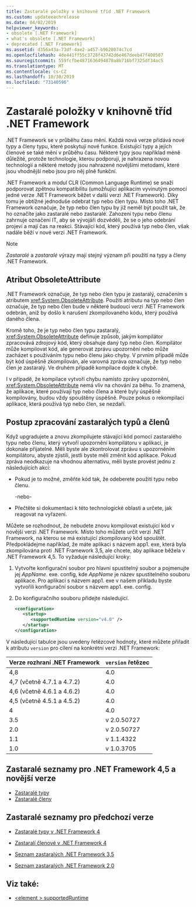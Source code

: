 ```yaml
---
title: Zastaralé položky v knihovně tříd .NET Framework
ms.custom: updateeachrelease
ms.date: 04/02/2019
helpviewer_keywords:
- obsolete [.NET Framework]
- what's obsolete [.NET Framework]
- deprecated [.NET Framework]
ms.assetid: d356a43a-73df-4ae2-a457-b9628074c7cd
ms.openlocfilehash: 4de441ff55c3728f43742d6e467deeb47f400507
ms.sourcegitcommit: 559fcfbe4871636494870a8b716bf7325df34ac5
ms.translationtype: MT
ms.contentlocale: cs-CZ
ms.lasthandoff: 10/30/2019
ms.locfileid: "73140596"
---
```

# <a name="whats-obsolete-in-the-net-framework-class-library"></a>Zastaralé položky v knihovně tříd .NET Framework

.NET Framework se v průběhu času mění. Každá nová verze přidává nové typy a členy typu, které poskytují nové funkce. Existující typy a jejich členové se také mění v průběhu času. Některé typy jsou například méně důležité, protože technologie, kterou podporují, je nahrazena novou technologií a některé metody jsou nahrazené novějšími metodami, které jsou vhodnější nebo jsou pro něj plně funkční.

.NET Framework a modul CLR (Common Language Runtime) se snaží podporovat zpětnou kompatibilitu (umožňující aplikacím vyvinutým pomocí jedné verze .NET Framework běžet v další verzi .NET Framework). Díky tomu je obtížné jednoduše odebrat typ nebo člen typu. Místo toho .NET Framework označuje, že typ nebo člen typu by již neměl být použit tak, že ho označíte jako zastaralé nebo zastaralé. Zahození typu nebo členu zahrnuje označení IT, aby se vývojáři dozvěděli, že se o jeho odebrání projeví a mají čas na reakci. Stávající kód, který používá typ nebo člen, však nadále běží v nové verzi .NET Framework.

> [!NOTE]
> *Zastaralé* a *zastaralé* výrazy mají stejný význam při použití na typy a členy .NET Framework.

## <a name="the-obsoleteattribute-attribute"></a>Atribut ObsoleteAttribute

.NET Framework označuje, že typ nebo člen typu je zastaralý, označením s atributem <xref:System.ObsoleteAttribute>. Použití atributu na typ nebo člen označuje, že typ nebo člen bude v některé budoucí verzi .NET Framework odebrán, aniž by došlo k narušení zkompilovaného kódu, který používá daného člena.

Kromě toho, že je typ nebo člen typu zastaralý, <xref:System.ObsoleteAttribute> definuje způsob, jakým kompilátor zpracovává zdrojový kód, který obsahuje daný typ nebo člen. Kompilátor může kompilovat kód, ale generovat zprávu upozornění nebo může zacházet s používáním typu nebo členu jako chyby. V prvním případě může být kód úspěšně zkompilován, ale varovná zpráva označuje, že typ nebo člen je zastaralý. Ve druhém případě kompilace dojde k chybě.

I v případě, že kompilace vytvoří chybu namísto zprávy upozornění, <xref:System.ObsoleteAttribute> nemá vliv na chování za běhu. To znamená, že aplikace, které používají typ nebo člena a které byly úspěšně kompilovány, budou vždy spouštěny úspěšně. Pouze pokus o rekompilaci aplikace, která používá typ nebo člen, se nezdaří.

## <a name="how-to-handle-obsolete-types-and-members"></a>Postup zpracování zastaralých typů a členů

Když upgradujete a znovu zkompilujete stávající kód pomocí zastaralého typu nebo členu, který vytvoří upozornění kompilátoru v aplikaci, je dokonale přijatelné. Měli byste ale zkontrolovat zprávu s upozorněním kompilátoru, abyste zjistili, jestli byste měli změnit kód aplikace. Pokud zpráva neodkazuje na vhodnou alternativu, měli byste provést jednu z následujících akcí:

- Pokud je to možné, změňte kód tak, že odeberete použití typu nebo členu.

     -nebo-

- Přečtěte si dokumentaci k této technologické oblasti a určete, jak reagovat na vyřazení.

Můžete se rozhodnout, že nebudete znovu kompilovat existující kód v novější verzi .NET Framework. Místo toho můžete určit verzi .NET Framework, na kterou se má existující zkompilovaný kód spouštět. Předpokládejme například, že máte aplikaci s názvem app1. exe, která byla zkompilována proti .NET Framework 3,5, ale chcete, aby aplikace běžela v .NET Framework 4,5. To vyžaduje následující kroky:

1. Vytvořte konfigurační soubor pro hlavní spustitelný soubor a pojmenujte jej *AppName*. exe. config, kde *AppName* je název spustitelného souboru aplikace. Pro aplikaci s názvem app1. exe v našem příkladu byste vytvořili konfigurační soubor s názvem app1. exe. config.

2. Do konfiguračního souboru přidejte následující.

    ```xml
    <configuration>
       <startup> 
          <supportedRuntime version="v4.0" />
       </startup>
    </configuration>
    ```

V následující tabulce jsou uvedeny řetězcové hodnoty, které můžete přiřadit k atributu `version` pro cílení na konkrétní verzi .NET Framework:

|Verze rozhraní .NET Framework|`version` řetězec|
|-|-|
|4,8|4\.0|
|4,7 (včetně 4.7.1 a 4.7.2)|4\.0|
|4,6 (včetně 4.6.1 a 4.6.2)|4\.0|
|4,5 (včetně 4.5.1 a 4.5.2)|4\.0|
|4|4\.0|
|3.5|v 2.0.50727|
|2.0|v 2.0.50727|
|1.1|v 1.1.4322|
|1.0|v 1.0.3705|

## <a name="obsolete-lists-for-the-net-framework-45-and-later-versions"></a>Zastaralé seznamy pro .NET Framework 4,5 a novější verze

- [Zastaralé typy](obsolete-types.md)
- [Zastaralé členy](obsolete-members.md)

## <a name="obsolete-lists-for-previous-versions"></a>Zastaralé seznamy pro předchozí verze

- [Zastaralé typy v .NET Framework 4](https://docs.microsoft.com/previous-versions/dotnet/netframework-4.0/ee461503(v=vs.100))

- [Zastaralí členové v .NET Framework 4](https://docs.microsoft.com/previous-versions/dotnet/netframework-4.0/ee471421(v=vs.100))

- [Seznam zastaralých .NET Framework 3,5](https://docs.microsoft.com/previous-versions/cc835481(v=msdn.10))

- [Seznam zastaralých .NET Framework 2,0](https://docs.microsoft.com/previous-versions/aa497286(v=msdn.10))

## <a name="see-also"></a>Viz také:

- [\<element > supportedRuntime](../configure-apps/file-schema/startup/supportedruntime-element.md)
